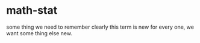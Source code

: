 # math-stat
some thing we need to remember clearly
this term is new for every one, we want some thing else new.

